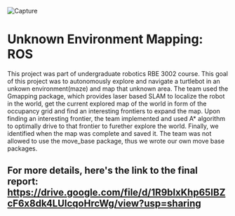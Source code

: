 ![Capture](https://user-images.githubusercontent.com/36654439/106231389-9ddbaf00-61bf-11eb-8465-a2e20f81080b.PNG)

# Unknown Environment Mapping: ROS
This project was part of undergraduate robotics RBE 3002 course. This goal of this project was to autonomously explore and navigate a turtlebot in an unkown environment(maze) and map that unknown area. The team used the Gmapping package, which provides laser based SLAM to localize the robot in the world, get the current explored map of the world in form of the occupancy grid and find an interesting frontiers to expand the map. Upon finding an interesting frontier, the team implemented and used A* algorithm to optimally drive to that frontier to furether explore the world. Finally, we identified when the map was complete and saved it. The team was not allowed to use the move_base package, thus we wrote our own move base packages.

## For more details, here's the link to the final report: https://drive.google.com/file/d/1R9blxKhp65IBZcF6x8dk4LUIcqoHrcWg/view?usp=sharing
